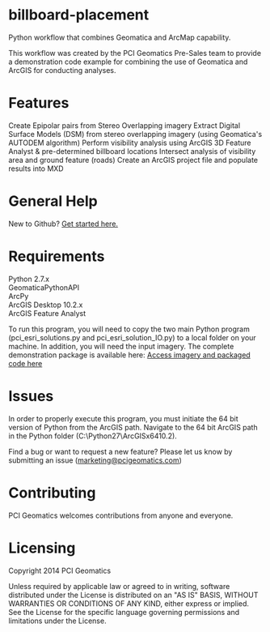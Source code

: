 billboard-placement
===================

Python workflow that combines Geomatica and ArcMap capability.

This workflow was created by the PCI Geomatics Pre-Sales team to provide a demonstration code example for combining the use of Geomatica and ArcGIS for conducting analyses.


<h1>Features</h1>
Create Epipolar pairs from Stereo Overlapping imagery
Extract Digital Surface Models (DSM) from stereo overlapping imagery (using Geomatica's AUTODEM algorithm)
Perform visibility analysis using ArcGIS 3D Feature Analyst & pre-determined billboard locations
Intersect analysis of visibility area and ground feature (roads)
Create an ArcGIS project file and populate results into MXD

<h1>General Help</h1>

New to Github? <a href="http://htmlpreview.github.com/?https://github.com/Esri/esri.github.com/blob/master/help/esri-getting-to-know-github.html" target="_blank">Get started here.</a>

<h1>Requirements</h1>

Python 2.7.x<br>
GeomaticaPythonAPI<br>
ArcPy<br>
ArcGIS Desktop 10.2.x<br>
ArcGIS Feature Analyst<br>

To run this program, you will need to copy the two main Python program (pci_esri_solutions.py and pci_esri_solution_IO.py) to a local folder on your machine. In addition, you will need the input imagery. The complete demonstration package is available here: <a href="http://dl.pcigeomatics.com/Marketing/geomatica_demonstrations/Python_esri-pci.zip" target="_blank">Access imagery and packaged code here</a>


<h1>Issues</h1>

In order to properly execute this program, you must initiate the 64 bit version of Python from the ArcGIS path. Navigate to the 64 bit ArcGIS path in the Python folder (C:\Python27\ArcGISx6410.2).

Find a bug or want to request a new feature? Please let us know by submitting an issue (marketing@pcigeomatics.com)

<h1>Contributing</h1>

PCI Geomatics welcomes contributions from anyone and everyone.

<h1>Licensing</h1>

Copyright 2014 PCI Geomatics

Unless required by applicable law or agreed to in writing, software distributed under the License is distributed on an "AS IS" BASIS, WITHOUT WARRANTIES OR CONDITIONS OF ANY KIND, either express or implied. See the License for the specific language governing permissions and limitations under the License.

